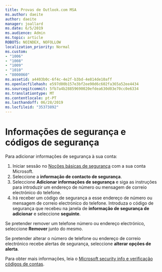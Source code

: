 ```yaml
---
title: Provas de Outlook.com MSA
ms.author: daeite
author: daeite
manager: joallard
ms.date: 6/5/2019
ms.audience: Admin
ms.topic: article
ROBOTS: NOINDEX, NOFOLLOW
localization_priority: Normal
ms.custom:
- "1006"
- "1008"
- "1009"
- "1010"
- "8000060"
ms.assetid: a4403b0c-6f4c-4e2f-b3bd-4e814de10aff
ms.openlocfilehash: e597d00b157e3bf2ee90d6c602fa365a52ee4434
ms.sourcegitcommit: 5fb7a4b28859690020efdea630d03e70cc0e6334
ms.translationtype: MT
ms.contentlocale: pt-PT
ms.lasthandoff: 06/28/2019
ms.locfileid: "35373892"
---
```

# <a name="security-info-and-security-codes"></a>Informações de segurança e códigos de segurança

Para adicionar informações de segurança à sua conta:

1. Iniciar sessão no [Noções básicas de segurança](https://account.microsoft.com/security) com a sua conta Microsoft.
1. Seleccione a **informação de contacto de segurança**.
1. Seleccione **Adicionar informações de segurança** e siga as instruções para introduzir um endereço de número ou mensagem de correio electrónico do telefone.
1. Irá receber um código de segurança a esse endereço de número ou mensagem de correio electrónico do telefone. Introduza o código de segurança que recebeu na janela de **informação de segurança de adicionar** e seleccione **seguinte**.

Se pretender remover um telefone número ou endereço electrónico, seleccione **Remover** junto do mesmo.

Se pretender alterar o número de telefone ou endereço de correio electrónico recebe alertas de segurança, seleccione **alterar opções de alerta**.

Para obter mais informações, leia o [Microsoft security info e verificação códigos de contas](https://support.microsoft.com/help/12428/).